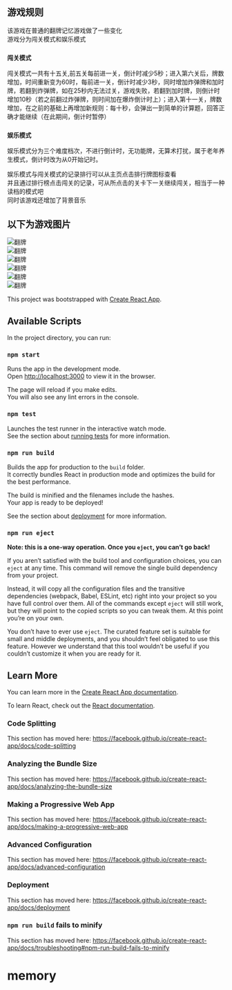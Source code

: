 ## 游戏规则
该游戏在普通的翻牌记忆游戏做了一些变化<br/>
游戏分为闯关模式和娱乐模式<br/>
### `闯关模式`
闯关模式一共有十五关,前五关每前进一关，倒计时减少5秒；进入第六关后，牌数增加，时间重新变为60时，每前进一关，倒计时减少3秒，同时增加炸弹牌和加时牌，若翻到炸弹牌，如在25秒内无法过关，游戏失败，若翻到加时牌，则倒计时增加10秒（若之前翻过炸弹牌，则时间加在爆炸倒计时上）；进入第十一关，牌数增加，在之前的基础上再增加新规则：每十秒，会弹出一到简单的计算题，回答正确才能继续（在此期间，倒计时暂停）

### `娱乐模式`

娱乐模式分为三个难度档次，不进行倒计时，无功能牌，无算术打扰，属于老年养生模式，倒计时改为从0开始记时。

娱乐模式与闯关模式的记录排行可以从主页点击排行牌图标查看<br/>
并且通过排行榜点击闯关的记录，可从所点击的关卡下一关继续闯关，相当于一种读档的模式吧<br/>
同时该游戏还增加了背景音乐

## 以下为游戏图片
![翻牌](https://github.com/coolling/memory/blob/master/src/img/m1.gif)
<br/>
![翻牌](https://github.com/coolling/memory/blob/master/src/img/p1.png)
<br/>
![翻牌](https://github.com/coolling/memory/blob/master/src/img/p2.png)
<br/>
![翻牌](https://github.com/coolling/memory/blob/master/src/img/p3.png)
<br/>
![翻牌](https://github.com/coolling/memory/blob/master/src/img/p4.png)
<br/>
![翻牌](https://github.com/coolling/memory/blob/master/src/img/p5.png)
<br/>



This project was bootstrapped with [Create React App](https://github.com/facebook/create-react-app).

## Available Scripts

In the project directory, you can run:

### `npm start`

Runs the app in the development mode.<br />
Open [http://localhost:3000](http://localhost:3000) to view it in the browser.

The page will reload if you make edits.<br />
You will also see any lint errors in the console.

### `npm test`

Launches the test runner in the interactive watch mode.<br />
See the section about [running tests](https://facebook.github.io/create-react-app/docs/running-tests) for more information.

### `npm run build`

Builds the app for production to the `build` folder.<br />
It correctly bundles React in production mode and optimizes the build for the best performance.

The build is minified and the filenames include the hashes.<br />
Your app is ready to be deployed!

See the section about [deployment](https://facebook.github.io/create-react-app/docs/deployment) for more information.

### `npm run eject`

**Note: this is a one-way operation. Once you `eject`, you can’t go back!**

If you aren’t satisfied with the build tool and configuration choices, you can `eject` at any time. This command will remove the single build dependency from your project.

Instead, it will copy all the configuration files and the transitive dependencies (webpack, Babel, ESLint, etc) right into your project so you have full control over them. All of the commands except `eject` will still work, but they will point to the copied scripts so you can tweak them. At this point you’re on your own.

You don’t have to ever use `eject`. The curated feature set is suitable for small and middle deployments, and you shouldn’t feel obligated to use this feature. However we understand that this tool wouldn’t be useful if you couldn’t customize it when you are ready for it.

## Learn More

You can learn more in the [Create React App documentation](https://facebook.github.io/create-react-app/docs/getting-started).

To learn React, check out the [React documentation](https://reactjs.org/).

### Code Splitting

This section has moved here: https://facebook.github.io/create-react-app/docs/code-splitting

### Analyzing the Bundle Size

This section has moved here: https://facebook.github.io/create-react-app/docs/analyzing-the-bundle-size

### Making a Progressive Web App

This section has moved here: https://facebook.github.io/create-react-app/docs/making-a-progressive-web-app

### Advanced Configuration

This section has moved here: https://facebook.github.io/create-react-app/docs/advanced-configuration

### Deployment

This section has moved here: https://facebook.github.io/create-react-app/docs/deployment

### `npm run build` fails to minify

This section has moved here: https://facebook.github.io/create-react-app/docs/troubleshooting#npm-run-build-fails-to-minify
# memory
